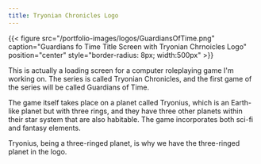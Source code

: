 ```yaml
---
title: Tryonian Chronicles Logo
---
```


{{< figure src="/portfolio-images/logos/GuardiansOfTime.png" caption="Guardians fo Time Title Screen with Tryonian Chrnoicles Logo" position="center" style="border-radius: 8px; width:500px" >}}

This is actually a loading screen for a computer roleplaying game I'm working on. The series is called Tryonian Chronicles, and the first game of the series will be called Guardians of Time.

The game itself takes place on a planet called Tryonius, which is an Earth-like planet but with three rings, and they have three other planets within their star system that are also habitable. The game incorporates both sci-fi and fantasy elements.

Tryonius, being a three-ringed planet, is why we have the three-ringed planet in the logo.
